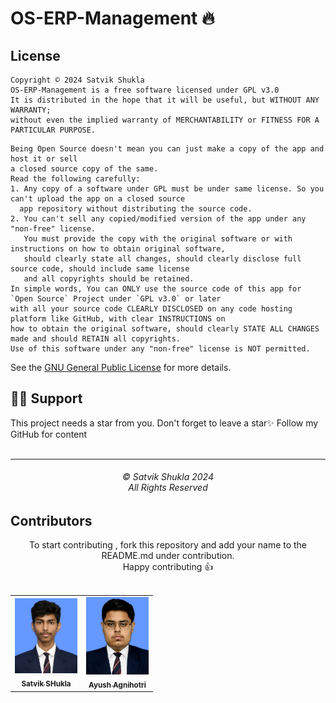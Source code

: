 # OS-ERP-Management 🔥

## License

```
Copyright © 2024 Satvik Shukla
OS-ERP-Management is a free software licensed under GPL v3.0
It is distributed in the hope that it will be useful, but WITHOUT ANY WARRANTY;
without even the implied warranty of MERCHANTABILITY or FITNESS FOR A PARTICULAR PURPOSE.
```

```
Being Open Source doesn't mean you can just make a copy of the app and host it or sell
a closed source copy of the same.
Read the following carefully:
1. Any copy of a software under GPL must be under same license. So you can't upload the app on a closed source
  app repository without distributing the source code.
2. You can't sell any copied/modified version of the app under any "non-free" license.
   You must provide the copy with the original software or with instructions on how to obtain original software,
   should clearly state all changes, should clearly disclose full source code, should include same license
   and all copyrights should be retained.
In simple words, You can ONLY use the source code of this app for `Open Source` Project under `GPL v3.0` or later
with all your source code CLEARLY DISCLOSED on any code hosting platform like GitHub, with clear INSTRUCTIONS on
how to obtain the original software, should clearly STATE ALL CHANGES made and should RETAIN all copyrights.
Use of this software under any "non-free" license is NOT permitted.
```

See the [GNU General Public License](https://github.com/deadland2002/OS-ERP-Management/blob/master/LICENSE) for more details.

## 🙏🏽 Support

This project needs a star️ from you. Don't forget to leave a star✨
Follow my GitHub for content
<br>
<br>
<hr>
<h6 align="center">© Satvik Shukla 2024 
<br>
All Rights Reserved</h6>

## Contributors

<div align="center">
  <span>To start contributing , fork this repository and add your name to the README.md under contribution.</span>
  <br/>
  <span>Happy contributing 👍</span>
</div>
<br/>
<table>
  <tr>
    <td align="center">
        <a href="/contributors/satvik_shukla.jpg">
            <img src="contributors/satvik_shukla.jpg" width="100px;" alt=""/>
            <br />
            <sub><b>Satvik SHukla</b></sub>
        </a>
        <br />
    </td>
    <td align="center">
        <a href="/contributors/ayush_agihotri.jpg">
            <img src="contributors/ayush_agihotri.jpg" width="100px;" alt=""/>
            <br />
            <sub><b>Ayush Agnihotri</b></sub>
        </a>
        <br />
    </td>
  </tr>
</table>

